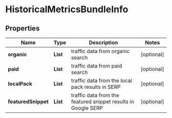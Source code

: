 # HistoricalMetricsBundleInfo


## Properties

| Name | Type | Description | Notes |
|------------ | ------------- | ------------- | -------------|
**organic** | **List<HistoricalMetricsInfo>** | traffic data from organic search |[optional]|
**paid** | **List<HistoricalMetricsInfo>** | traffic data from paid search |[optional]|
**localPack** | **List<HistoricalMetricsInfo>** | traffic data from the local pack results in SERP |[optional]|
**featuredSnippet** | **List<HistoricalMetricsInfo>** | traffic data from the featured snippet results in Google SERP |[optional]|